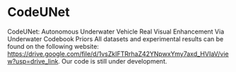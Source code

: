 # CodeUNet
CodeUNet: Autonomous Underwater Vehicle Real Visual Enhancement Via Underwater Codebook Priors
All datasets and experimental results can be found on the following website:
https://drive.google.com/file/d/1vsZkIFTRrhaZ42YNpwxYmy7axd_HVIaV/view?usp=drive_link.
Our code is still under development.
